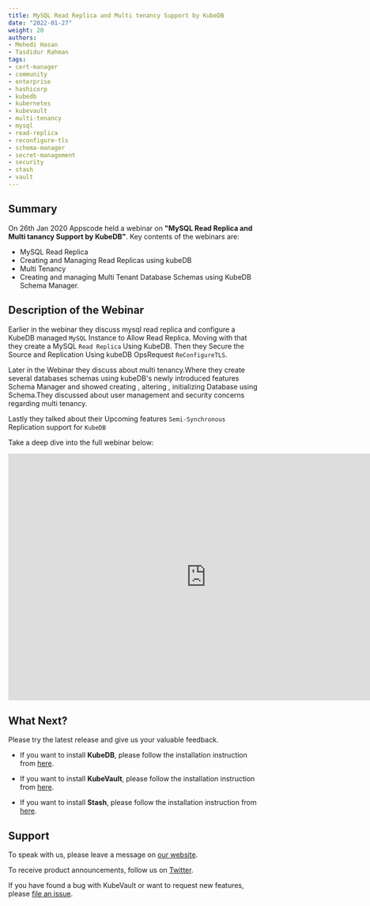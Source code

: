 ```yaml
---
title: MySQL Read Replica and Multi tenancy Support by KubeDB
date: "2022-01-27"
weight: 20
authors:
- Mehedi Hasan
- Tasdidur Rahman
tags:
- cert-manager
- community
- enterprise
- hashicorp
- kubedb
- kubernetes
- kubevault
- multi-tenancy
- mysql
- read-replica
- reconfigure-tls
- schema-manager
- secret-management
- security
- stash
- vault
---
```


## Summary

On 26th Jan 2020 Appscode held a webinar on **"MySQL Read Replica and Multi tanancy Support by KubeDB"**. Key contents of the webinars are:

- MySQL Read Replica
- Creating and Managing Read Replicas using kubeDB
- Multi Tenancy
- Creating and managing Multi Tenant Database Schemas using KubeDB Schema Manager.


## Description of the Webinar

Earlier in the webinar they discuss mysql read replica and  configure a KubeDB managed `MySQL` Instance to Allow Read Replica. Moving with that they create a MySQL `Read Replica` Using KubeDB. Then they Secure the Source and Replication Using kubeDB OpsRequest `ReConfigureTLS`.

Later in the Webinar they discuss about multi tenancy.Where they create several databases schemas using kubeDB's newly introduced features Schema Manager and showed creating , altering , initializing Database using Schema.They discussed about user management and security concerns regarding multi tenancy. 

Lastly they talked about their Upcoming features `Semi-Synchronous` Replication support for `KubeDB`



  Take a deep dive into the full webinar below:

<iframe width="800" height="500" src="https://www.youtube.com/embed/egzPGc6Yk_A" title="YouTube video player" frameborder="0" allow="accelerometer; autoplay; clipboard-write; encrypted-media; gyroscope; picture-in-picture" allowfullscreen></iframe>

## What Next?

Please try the latest release and give us your valuable feedback.

* If you want to install **KubeDB**, please follow the installation instruction from [here](https://kubedb.com/docs/v2021.12.21/welcome/).

* If you want to install **KubeVault**, please follow the installation instruction from [here](https://kubevault.com/docs/v2022.01.11/setup/).
 
* If you want to install **Stash**, please follow the installation instruction from [here](https://stash.run/docs/v2021.11.24/setup/).



## Support

To speak with us, please leave a message on [our website](https://appscode.com/contact/).

To receive product announcements, follow us on [Twitter](https://twitter.com/KubeVault).

If you have found a bug with KubeVault or want to request new features, please [file an issue](https://github.com/kubevault/project/issues/new).
